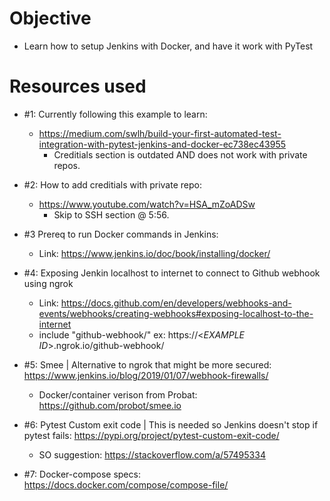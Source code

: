 # Objective
- Learn how to setup Jenkins with Docker, and have it work with PyTest

# Resources used
- #1: Currently following this example to learn:
    - https://medium.com/swlh/build-your-first-automated-test-integration-with-pytest-jenkins-and-docker-ec738ec43955
        - Creditials section is outdated AND does not work with private repos.

- #2: How to add creditials with private repo:
    - https://www.youtube.com/watch?v=HSA_mZoADSw
        - Skip to SSH section @ 5:56.

- #3 Prereq to run Docker commands in Jenkins:
    - Link: https://www.jenkins.io/doc/book/installing/docker/
    
- #4: Exposing Jenkin localhost to internet to connect to Github webhook using ngrok
    - Link: https://docs.github.com/en/developers/webhooks-and-events/webhooks/creating-webhooks#exposing-localhost-to-the-internet
    - include "github-webhook/"
        ex: https://<*EXAMPLE ID*>.ngrok.io/github-webhook/
    
- #5: Smee | Alternative to ngrok that might be more secured: https://www.jenkins.io/blog/2019/01/07/webhook-firewalls/
    - Docker/container verison from Probat: https://github.com/probot/smee.io

- #6: Pytest Custom exit code | This is needed so Jenkins doesn't stop if pytest fails: https://pypi.org/project/pytest-custom-exit-code/
    - SO suggestion: https://stackoverflow.com/a/57495334

- #7: Docker-compose specs: https://docs.docker.com/compose/compose-file/